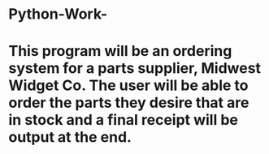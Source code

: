 # Python-Work-
# This program will be an ordering system for a parts supplier, Midwest Widget Co. The user will be able to order the parts they desire that are in stock and a final receipt will be output at the end. 
